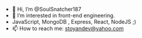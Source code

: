 - 👋 Hi, I’m @SoulSnatcher187
- 👀 I’m interested in front-end engineering.
- JavaScript, MongoDB , Express, React, NodeJS ;) 
- 📫 How to reach me: stoyandev@yahoo.com

<!---
SoulSnatcher187/SoulSnatcher187 is a ✨ special ✨ repository because its `README.md` (this file) appears on your GitHub profile.
You can click the Preview link to take a look at your changes.
--->

